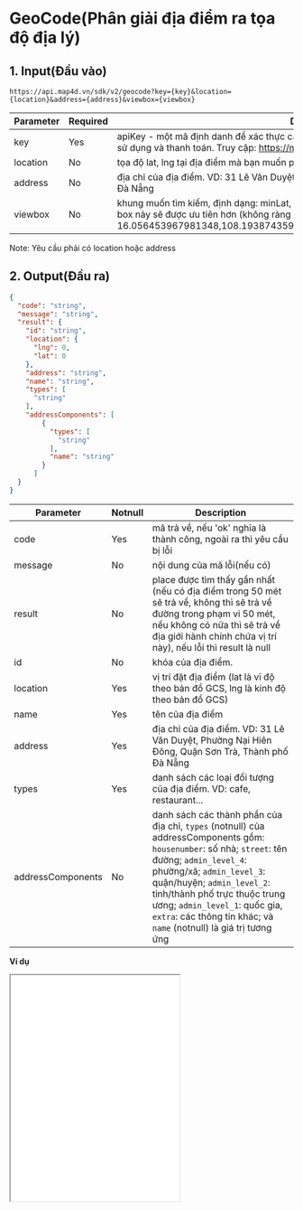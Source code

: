 
#  GeoCode(Phân giải địa điểm ra tọa độ địa lý)
## 1. Input(Đầu vào)
```
https://api.map4d.vn/sdk/v2/geocode?key={key}&location={location}&address={address}&viewbox={viewbox}
```
| Parameter |Required| Description                                                                                           |
|-----------|--------|-------------------------------------------------------------------------------------------------------|
| key       |Yes     | apiKey - một mã định danh để xác thực các yêu cầu liên quan đến projects dùng trong việc sử dụng và thanh toán. Truy cập: https://map.map4d.vn/user/access-key/add để tạo key|
| location  |No      | tọa độ lat, lng tại địa điểm mà bạn muốn phân giải, VD: 16.036505,108.218186                                                                       |
| address   |No      | địa chỉ của địa điểm. VD: 31 Lê Văn Duyệt, Phường Nại Hiên Đông, Quận Sơn Trà, Thành phố Đà Nẵng                                      |
| viewbox   |No      | khung muốn tìm kiếm, định dạng: minLat, minLng, maxLat, maxLng. Các địa điểm năm trong box này sẽ được ưu tiên hơn (không ràng buộc) VD: 16.056453967981348,108.19387435913086,16.093031550262133,108.25927734375                                |

Note: Yêu cầu phải có location hoặc address
## 2. Output(Đầu ra)
```json
{
  "code": "string",
  "message": "string",
  "result": {
    "id": "string",
    "location": {
      "lng": 0,
      "lat": 0
    },
    "address": "string",
    "name": "string",
    "types": [
      "string"
    ],
    "addressComponents": [
        {
          "types": [
            "string"
          ],
          "name": "string"
        }
      ]
  }
}
```
| Parameter |Notnull| Description                                                                                           |
|-----------|-------|-------------------------------------------------------------------------------------------------------|
| code      |Yes    | mã trả về, nếu 'ok' nghĩa là thành công, ngoài ra thì yêu cầu bị lỗi                               |
| message   |No     | nội dung của mã lỗi(nếu có)                                                                        |
| result    |No     | place được tìm thấy gần nhất (nếu có địa điểm trong 50 mét sẽ trả về, không thì sẽ trả về đường trong phạm vi 50 mét, nếu không có nữa thì sẽ trả về địa giới hành chính chứa vị trí này), nếu lỗi thì result là null|
| id        |No    | khóa của địa điểm.                                                                                |
| location  |Yes    | vị trí đặt địa điểm (lat là vĩ độ theo bản đồ GCS, lng là kinh độ theo bản đồ GCS)                     |
| name      |Yes    | tên của địa điểm                                                                                      |
| address   |Yes    | địa chỉ của địa điểm. VD: 31 Lê Văn Duyệt, Phường Nại Hiên Đông, Quận Sơn Trà, Thành phố Đà Nẵng      |
| types     |Yes    | danh sách các loại đối tượng của địa điểm. VD: cafe, restaurant...|
| addressComponents     |No    | danh sách các thành phần của địa chỉ, `types` (notnull) của addressComponents gồm: `housenumber`: số nhà; `street`: tên đường; `admin_level_4`: phường/xã; `admin_level_3`: quận/huyện; `admin_level_2`: tỉnh/thành phố trực thuộc trung ương; `admin_level_1`: quốc gia, `extra`: các thông tin khác; và `name` (notnull) là giá trị tương ứng |
**Ví dụ**
<iframe src="./examples/v1.0/geocode_v2.html" height = "400px"> </iframe>